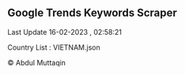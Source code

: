 

## Google Trends Keywords Scraper 
 
Last Update 16-02-2023 , 02:58:21

Country List :
VIETNAM.json



© Abdul Muttaqin 
